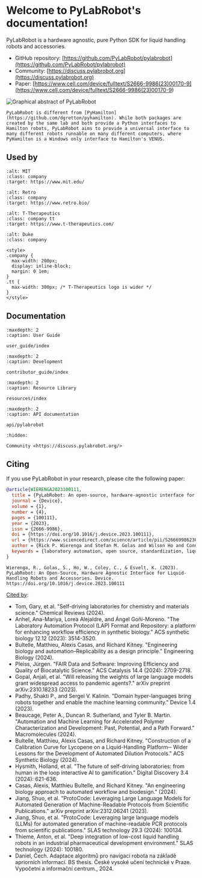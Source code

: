# Welcome to PyLabRobot's documentation!

PyLabRobot is a hardware agnostic, pure Python SDK for liquid handling robots and accessories.

- GitHub repository: [https://github.com/PyLabRobot/pylabrobot](https://github.com/PyLabRobot/pylabrobot)
- Community: [https://discuss.pylabrobot.org](https://discuss.pylabrobot.org)
- Paper: [https://www.cell.com/device/fulltext/S2666-9986(23)00170-9](<https://www.cell.com/device/fulltext/S2666-9986(23)00170-9>)

![Graphical abstract of PyLabRobot](/img/plr.jpg)

```{note}
PyLabRobot is different from [PyHamilton](https://github.com/dgretton/pyhamilton). While both packages are created by the same lab and both provide a Python interfaces to Hamilton robots, PyLabRobot aims to provide a universal interface to many different robots runnable on many different computers, where PyHamilton is a Windows only interface to Hamilton's VENUS.
```

## Used by

```{image} /img/used_by/mit.jpg
:alt: MIT
:class: company
:target: https://www.mit.edu/
```

```{image} /img/used_by/retrobio.webp
:alt: Retro
:class: company
:target: https://www.retro.bio/
```

```{image} /img/used_by/tt.png
:alt: T-Therapeutics
:class: company tt
:target: https://www.t-therapeutics.com/
```

```{image} /img/used_by/duke.png
:alt: Duke
:class: company
```

```{raw} html
<style>
.company {
  max-width: 200px;
  display: inline-block;
  margin: 0 1em;
}
.tt {
  max-width: 300px; /* T-Therapeutics logo is wider */
}
</style>
```

## Documentation

```{toctree}
:maxdepth: 2
:caption: User Guide

user_guide/index
```

```{toctree}
:maxdepth: 2
:caption: Development

contributor_guide/index
```

```{toctree}
:maxdepth: 2
:caption: Resource Library

resources/index
```

```{toctree}
:maxdepth: 2
:caption: API documentation

api/pylabrobot
```

```{toctree}
:hidden:

Community <https://discuss.pylabrobot.org/>
```

## Citing

If you use PyLabRobot in your research, please cite the following paper:

```bibtex
@article{WIERENGA2023100111,
  title = {PyLabRobot: An open-source, hardware-agnostic interface for liquid-handling robots and accessories},
  journal = {Device},
  volume = {1},
  number = {4},
  pages = {100111},
  year = {2023},
  issn = {2666-9986},
  doi = {https://doi.org/10.1016/j.device.2023.100111},
  url = {https://www.sciencedirect.com/science/article/pii/S2666998623001709},
  author = {Rick P. Wierenga and Stefan M. Golas and Wilson Ho and Connor W. Coley and Kevin M. Esvelt},
  keywords = {laboratory automation, open source, standardization, liquid-handling robots},
}
```

```
Wierenga, R., Golas, S., Ho, W., Coley, C., & Esvelt, K. (2023). PyLabRobot: An Open-Source, Hardware Agnostic Interface for Liquid-Handling Robots and Accessories. Device. https://doi.org/10.1016/j.device.2023.100111
```

[Cited by](https://scholar.google.com/scholar?cites=4498189371108132583):

- Tom, Gary, et al. "Self-driving laboratories for chemistry and materials science." Chemical Reviews (2024).
- Anhel, Ana-Mariya, Lorea Alejaldre, and Ángel Goñi-Moreno. "The Laboratory Automation Protocol (LAP) Format and Repository: a platform for enhancing workflow efficiency in synthetic biology." ACS synthetic biology 12.12 (2023): 3514-3520.
- Bultelle, Matthieu, Alexis Casas, and Richard Kitney. "Engineering biology and automation–Replicability as a design principle." Engineering Biology (2024).
- Pleiss, Jürgen. "FAIR Data and Software: Improving Efficiency and Quality of Biocatalytic Science." ACS Catalysis 14.4 (2024): 2709-2718.
- Gopal, Anjali, et al. "Will releasing the weights of large language models grant widespread access to pandemic agents?." arXiv preprint arXiv:2310.18233 (2023).
- Padhy, Shakti P., and Sergei V. Kalinin. "Domain hyper-languages bring robots together and enable the machine learning community." Device 1.4 (2023).
- Beaucage, Peter A., Duncan R. Sutherland, and Tyler B. Martin. "Automation and Machine Learning for Accelerated Polymer Characterization and Development: Past, Potential, and a Path Forward." Macromolecules (2024).
- Bultelle, Matthieu, Alexis Casas, and Richard Kitney. "Construction of a Calibration Curve for Lycopene on a Liquid-Handling Platform─ Wider Lessons for the Development of Automated Dilution Protocols." ACS Synthetic Biology (2024).
- Hysmith, Holland, et al. "The future of self-driving laboratories: from human in the loop interactive AI to gamification." Digital Discovery 3.4 (2024): 621-636.
- Casas, Alexis, Matthieu Bultelle, and Richard Kitney. "An engineering biology approach to automated workflow and biodesign." (2024).
- Jiang, Shuo, et al. "ProtoCode: Leveraging Large Language Models for Automated Generation of Machine-Readable Protocols from Scientific Publications." arXiv preprint arXiv:2312.06241 (2023).
- Jiang, Shuo, et al. "ProtoCode: Leveraging large language models (LLMs) for automated generation of machine-readable PCR protocols from scientific publications." SLAS technology 29.3 (2024): 100134.
- Thieme, Anton, et al. "Deep integration of low-cost liquid handling robots in an industrial pharmaceutical development environment." SLAS technology (2024): 100180.
- Daniel, Čech. Adaptace algoritmů pro navigaci robota na základě apriorních informací. BS thesis. České vysoké učení technické v Praze. Vypočetní a informační centrum., 2024.
